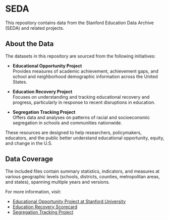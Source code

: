 # SEDA

This repository contains data from the Stanford Education Data Archive (SEDA) and related projects.

## About the Data

The datasets in this repository are sourced from the following initiatives:

- **Educational Opportunity Project**  
  Provides measures of academic achievement, achievement gaps, and school and neighborhood demographic information across the United States.

- **Education Recovery Project**  
  Focuses on understanding and tracking educational recovery and progress, particularly in response to recent disruptions in education.

- **Segregation Tracking Project**  
  Offers data and analyses on patterns of racial and socioeconomic segregation in schools and communities nationwide.

These resources are designed to help researchers, policymakers, educators, and the public better understand educational opportunity, equity, and change in the U.S.

## Data Coverage

The included files contain summary statistics, indicators, and measures at various geographic levels (schools, districts, counties, metropolitan areas, and states), spanning multiple years and versions.

For more information, visit:
- [Educational Opportunity Project at Stanford University](https://edopportunity.org/)
- [Education Recovery Scorecard](https://educationrecoveryscorecard.org/)
- [Segregation Tracking Project](https://segregationtracker.org/)

